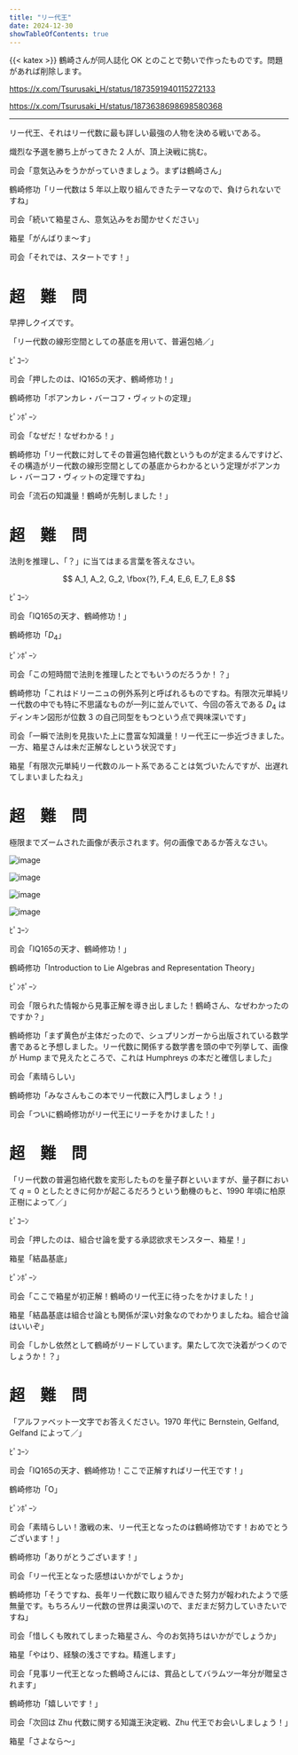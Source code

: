 ```yaml
---
title: "リー代王"
date: 2024-12-30
showTableOfContents: true
---
```


{{< katex >}}
鶴崎さんが同人誌化 OK とのことで勢いで作ったものです。問題があれば削除します。

https://x.com/Tsurusaki_H/status/1873591940115272133

https://x.com/Tsurusaki_H/status/1873638698698580368

---

リー代王、それはリー代数に最も詳しい最強の人物を決める戦いである。

熾烈な予選を勝ち上がってきた 2 人が、頂上決戦に挑む。

司会「意気込みをうかがっていきましょう。まずは鶴崎さん」

鶴崎修功「リー代数は 5 年以上取り組んできたテーマなので、負けられないですね」

司会「続いて箱星さん、意気込みをお聞かせください」

箱星「がんばりま～す」

司会「それでは、スタートです！」

<h1>超　難　問</h1>

早押しクイズです。

「リー代数の線形空間としての基底を用いて、普遍包絡／」

ﾋﾟｺｰﾝ

司会「押したのは、IQ165の天才、鶴崎修功！」

鶴崎修功「ポアンカレ・バーコフ・ヴィットの定理」

ﾋﾟﾝﾎﾟｰﾝ

司会「なぜだ！なぜわかる！」

鶴崎修功「リー代数に対してその普遍包絡代数というものが定まるんですけど、その構造がリー代数の線形空間としての基底からわかるという定理がポアンカレ・バーコフ・ヴィットの定理ですね」

司会「流石の知識量！鶴崎が先制しました！」

<h1>超　難　問</h1>

法則を推理し、「？」に当てはまる言葉を答えなさい。

$$
A_1, A_2, G_2, \fbox{?}, F_4, E_6, E_7, E_8
$$

ﾋﾟｺｰﾝ

司会「IQ165の天才、鶴崎修功！」

鶴崎修功「$D_4$」

ﾋﾟﾝﾎﾟｰﾝ

司会「この短時間で法則を推理したとでもいうのだろうか！？」

鶴崎修功「これはドリーニュの例外系列と呼ばれるものですね。有限次元単純リー代数の中でも特に不思議なものが一列に並んでいて、今回の答えである $D_4$ はディンキン図形が位数 3 の自己同型をもつという点で興味深いです」

司会「一瞬で法則を見抜いた上に豊富な知識量！リー代王に一歩近づきました。一方、箱星さんは未だ正解なしという状況です」

箱星「有限次元単純リー代数のルート系であることは気づいたんですが、出遅れてしまいましたねえ」

<h1>超　難　問</h1>

極限までズームされた画像が表示されます。何の画像であるか答えなさい。

![image](./1.png)

![image](./2.png)

![image](./3.png)

![image](./4.png)

ﾋﾟｺｰﾝ

司会「IQ165の天才、鶴崎修功！」

鶴崎修功「Introduction to Lie Algebras and Representation Theory」

ﾋﾟﾝﾎﾟｰﾝ

司会「限られた情報から見事正解を導き出しました！鶴崎さん、なぜわかったのですか？」

鶴崎修功「まず黄色が主体だったので、シュプリンガーから出版されている数学書であると予想しました。リー代数に関係する数学書を頭の中で列挙して、画像が Hump まで見えたところで、これは Humphreys の本だと確信しました」

司会「素晴らしい」

鶴崎修功「みなさんもこの本でリー代数に入門しましょう！」

司会「ついに鶴崎修功がリー代王にリーチをかけました！」

<h1>超　難　問</h1>

「リー代数の普遍包絡代数を変形したものを量子群といいますが、量子群において $q=0$ としたときに何かが起こるだろうという動機のもと、1990 年頃に柏原正樹によって／」

ﾋﾟｺｰﾝ

司会「押したのは、組合せ論を愛する承認欲求モンスター、箱星！」

箱星「結晶基底」

ﾋﾟﾝﾎﾟｰﾝ

司会「ここで箱星が初正解！鶴崎のリー代王に待ったをかけました！」

箱星「結晶基底は組合せ論とも関係が深い対象なのでわかりましたね。組合せ論はいいぞ」

司会「しかし依然として鶴崎がリードしています。果たして次で決着がつくのでしょうか！？」

<h1>超　難　問</h1>

「アルファベット一文字でお答えください。1970 年代に Bernstein, Gelfand, Gelfand によって／」

ﾋﾟｺｰﾝ

司会「IQ165の天才、鶴崎修功！ここで正解すればリー代王です！」

鶴崎修功「O」

ﾋﾟﾝﾎﾟｰﾝ

司会「素晴らしい！激戦の末、リー代王となったのは鶴崎修功です！おめでとうございます！」

鶴崎修功「ありがとうございます！」

司会「リー代王となった感想はいかがでしょうか」

鶴崎修功「そうですね、長年リー代数に取り組んできた努力が報われたようで感無量です。もちろんリー代数の世界は奥深いので、まだまだ努力していきたいですね」

司会「惜しくも敗れてしまった箱星さん、今のお気持ちはいかがでしょうか」

箱星「やはり、経験の浅さですね。精進します」

司会「見事リー代王となった鶴崎さんには、賞品としてバラムツ一年分が贈呈されます」

鶴崎修功「嬉しいです！」

司会「次回は Zhu 代数に関する知識王決定戦、Zhu 代王でお会いしましょう！」

箱星「さよなら～」